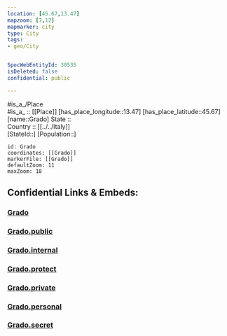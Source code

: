 ```yaml
---
location: [45.67,13.47] 
mapzoom: [7,12] 
mapmarker: city 
type: City
tags:
- geo/City


SpocWebEntityId: 30535
isDeleted: false
confidential: public

---
```

#is_a_/Place  
#is_a_ :: [[Place]] 
[has_place_longitude::13.47] 
[has_place_latitude::45.67] 
[name::Grado] 
State ::  
Country :: [[../../Italy]]  
[StateId::] 
[Population::] 



```leaflet
id: Grado
coordinates: [[Grado]] 
markerFile: [[Grado]] 
defaultZoom: 11 
maxZoom: 18
```


## Confidential Links & Embeds: 

### [Grado](/_Standards/Earth/Continent/Europe/Europe~South/Italy/City/Grado.md) 

### [Grado.public](/_public/Earth/Continent/Europe/Europe~South/Italy/City/Grado.public.md) 

### [Grado.internal](/_internal/Earth/Continent/Europe/Europe~South/Italy/City/Grado.internal.md) 

### [Grado.protect](/_protect/Earth/Continent/Europe/Europe~South/Italy/City/Grado.protect.md) 

### [Grado.private](/_private/Earth/Continent/Europe/Europe~South/Italy/City/Grado.private.md) 

### [Grado.personal](/_personal/Earth/Continent/Europe/Europe~South/Italy/City/Grado.personal.md) 

### [Grado.secret](/_secret/Earth/Continent/Europe/Europe~South/Italy/City/Grado.secret.md)

